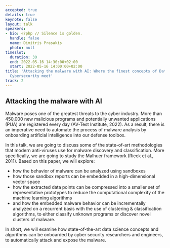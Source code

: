 ```yaml
---
accepted: true
details: true
keynote: false
layout: talk
speakers:
- bio: <?php // Silence is golden.
  handle: false
  name: Dimitris Prasakis
  photo: null
timeslot:
  duration: 30
  end: 2022-05-16 14:30:00+02:00
  start: 2022-05-16 14:00:00+02:00
title: 'Attacking the malware with AI: Where the finest concepts of Data Science &
  Cybersecurity meet'
track: 2
---
```


## Attacking the malware with AI
Malware poses one of the greatest threats to the cyber industry.
 More than 450,000 new malicious programs and potentially unwanted applications (PUA) are registered every day (AV-Test Institute, 2022).
As a result, there is an imperative need to automate the process of malware analysis by onboarding artificial intelligence into our defense toolbox.

In this talk, we are going to discuss some of the state-of-art methodologies that modern anti-viruses use for malware discovery and classification.
More specifically, we are going to study the Malhuer framework (Rieck et al., 2011).
Based on this paper, we will explore:
- how the behavior of malware can be analyzed using sandboxes
- how those sandbox reports can be embedded in a high-dimensional vector space
- how the extracted data points can be compressed into a smaller set of representative prototypes to reduce the computational complexity of the machine learning algorithms
- and how the embedded malware behavior can be incrementally analyzed on a recurrent basis with the use of clustering & classification algorithms, to either classify unknown programs or discover novel clusters of malware.

In short, we will examine how state-of-the-art data science concepts and algorithms can be onboarded by cyber security researchers and engineers, to automatically attack and expose the malware.
